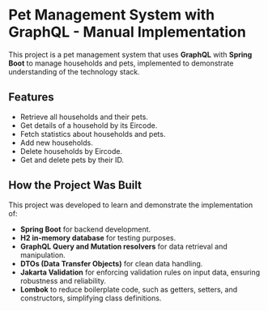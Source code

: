 # Pet Management System with GraphQL - Manual Implementation

This project is a pet management system that uses **GraphQL** with **Spring Boot** to manage households and pets, implemented to demonstrate understanding of the technology stack.

## Features
- Retrieve all households and their pets.
- Get details of a household by its Eircode.
- Fetch statistics about households and pets.
- Add new households.
- Delete households by Eircode.
- Get and delete pets by their ID.

## How the Project Was Built
This project was developed to learn and demonstrate the implementation of:
- **Spring Boot** for backend development.
- **H2 in-memory database** for testing purposes.
- **GraphQL Query and Mutation resolvers** for data retrieval and manipulation.
- **DTOs (Data Transfer Objects)** for clean data handling.
- **Jakarta Validation** for enforcing validation rules on input data, ensuring robustness and reliability.
- **Lombok** to reduce boilerplate code, such as getters, setters, and constructors, simplifying class definitions.
